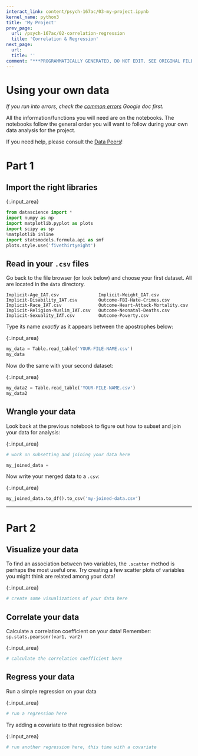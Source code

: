 ```yaml
---
interact_link: content/psych-167ac/03-my-project.ipynb
kernel_name: python3
title: 'My Project'
prev_page:
  url: /psych-167ac/02-correlation-regression
  title: 'Correlation & Regression'
next_page:
  url: 
  title: ''
comment: "***PROGRAMMATICALLY GENERATED, DO NOT EDIT. SEE ORIGINAL FILES IN /content***"
---
```


# Using your own data

*If you run into errors, check the [common errors](https://docs.google.com/document/d/1-LUvfYYI5UtjYiZerCGIBNgzkaJHNxl4530tgh37uYs/edit?usp=sharing) Google doc first.*

All the information/functions you will need are on the notebooks. The notebooks follow the general order you will want to follow during your own data analysis for the project.

If you need help, please consult the [Data Peers](https://data.berkeley.edu/education/data-science-community)!

# Part 1

## Import the right libraries



{:.input_area}
```python
from datascience import *
import numpy as np
import matplotlib.pyplot as plots
import scipy as sp
%matplotlib inline
import statsmodels.formula.api as smf
plots.style.use('fivethirtyeight')
```


## Read in your `.csv` files

Go back to the file browser (or look below) and choose your first dataset. All are located in the `data` directory.

```
Implicit-Age_IAT.csv               Implicit-Weight_IAT.csv
Implicit-Disability_IAT.csv        Outcome-FBI-Hate-Crimes.csv
Implicit-Race_IAT.csv              Outcome-Heart-Attack-Mortality.csv
Implicit-Religion-Muslim_IAT.csv   Outcome-Neonatal-Deaths.csv
Implicit-Sexuality_IAT.csv         Outcome-Poverty.csv
```

Type its name *exactly* as it appears between the apostrophes below:



{:.input_area}
```python
my_data = Table.read_table('YOUR-FILE-NAME.csv')
my_data
```


Now do the same with your second dataset:



{:.input_area}
```python
my_data2 = Table.read_table('YOUR-FILE-NAME.csv')
my_data2
```


## Wrangle your data

Look back at the previous notebook to figure out how to subset and join your data for analysis:



{:.input_area}
```python
# work on subsetting and joining your data here

my_joined_data = 
```


Now write your merged data to a `.csv`:



{:.input_area}
```python
my_joined_data.to_df().to_csv('my-joined-data.csv')
```


---

# Part 2

## Visualize your data

To find an association between two variables, the `.scatter` method is perhaps the most useful one. 
Try creating a few scatter plots of variables you might think are related among your data!



{:.input_area}
```python
# create some visualizations of your data here


```


## Correlate your data

Calculate a correlation coefficient on your data! Remember: `sp.stats.pearsonr(var1, var2)`



{:.input_area}
```python
# calculate the correlation coefficient here


```


## Regress your data

Run a simple regression on your data



{:.input_area}
```python
# run a regression here


```


Try adding a covariate to that regression below:



{:.input_area}
```python
# run another regression here, this time with a covariate


```


<!--

---

***We would also appreciate if you filled out this feedback form regarding the notebook:
https://goo.gl/forms/ADY9TJU3TGKlllyT2***

***Your input allows us to continue improving our educational notebooks!***

---

-->
